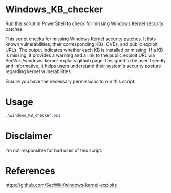 # Windows_KB_checker

Run this script in PowerShell to check for missing Windows Kernel security patches

This script checks for missing Windows Kernel security patches. 
It lists known vulnerabilities, their corresponding KBs, CVEs, and public exploit URLs. 
The output indicates whether each KB is installed or missing. If a KB is missing, it provides a warning and a link to the public exploit URL via SecWiki/windows-kernel-exploits github page.
Designed to be user-friendly and informative, it helps users understand their system's security posture regarding kernel vulnerabilities.

Ensure you have the necessary permissions to run this script.

# Usage

```powershell
.\windows_KB_checker.ps1
```

# Disclaimer

I'm not responsible for bad uses of this script.

# References

https://github.com/SecWiki/windows-kernel-exploits
